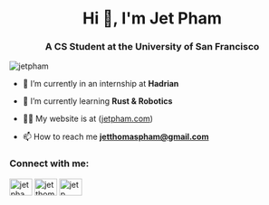 <h1 align="center">Hi 👋, I'm Jet Pham</h1>
<h3 align="center">A CS Student at the University of San Francisco</h3>

<p align="left"> <img src="https://komarev.com/ghpvc/?username=jetpham&label=Profile%20views&color=0e75b6&style=flat-square" alt="jetpham" /> </p>

- 🔭 I’m currently in an internship at **Hadrian**

- 🌱 I’m currently learning **Rust & Robotics**

- 👨‍💻 My website is at ([jetpham.com](https://jetpham.com))

- 📫 How to reach me **jetthomaspham@gmail.com**

<h3 align="left">Connect with me:</h3>
<p align="left">
<a href="https://linkedin.com/in/jetpham" target="blank"><img align="center" src="https://raw.githubusercontent.com/rahuldkjain/github-profile-readme-generator/master/src/images/icons/Social/linked-in-alt.svg" alt="jetpham" height="30" width="40" /></a>
<a href="https://www.youtube.com/c/jetthomaspham" target="blank"><img align="center" src="https://raw.githubusercontent.com/rahuldkjain/github-profile-readme-generator/master/src/images/icons/Social/youtube.svg" alt="jetthomaspham" height="30" width="40" /></a>
<a href="https://www.leetcode.com/jetp" target="blank"><img align="center" src="https://raw.githubusercontent.com/rahuldkjain/github-profile-readme-generator/master/src/images/icons/Social/leet-code.svg" alt="jetp" height="30" width="40" /></a>
</p>
